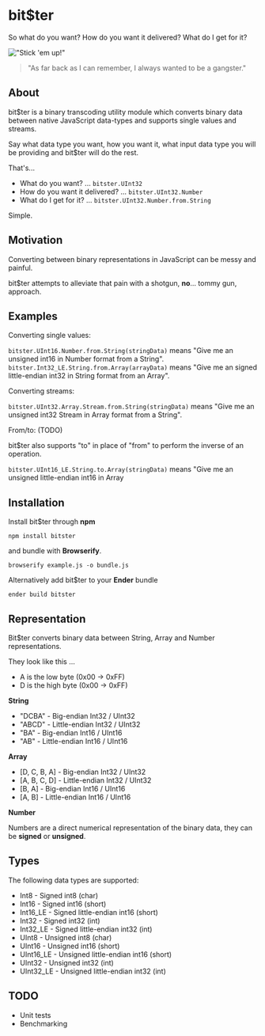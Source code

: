 # bit$ter

So what do you want? How do you want it delivered? What do I get for it?

!["Stick 'em up!"](http://gangster-movies.com/wp-content/uploads/2010/01/gangster-movies-scarface-1932.jpg "Stick 'em up!")

> "As far back as I can remember, I always wanted to be a gangster."

## About

bit$ter is a binary transcoding utility module which converts binary data between native JavaScript data-types and supports single values and streams.

Say what data type you want, how you want it, what input data type you will be providing and bit$ter will do the rest.

That's... 

* What do you want? ... `bitster.UInt32`
* How do you want it delivered? ... `bitster.UInt32.Number`
* What do I get for it? ... `bitster.UInt32.Number.from.String`

Simple.

## Motivation

Converting between binary representations in JavaScript can be messy and painful.

bit$ter attempts to alleviate that pain with a shotgun, **no**... tommy gun, approach.

## Examples

Converting single values:

`bitster.UInt16.Number.from.String(stringData)` means "Give me an unsigned int16 in Number format from a String".
`bitster.Int32_LE.String.from.Array(arrayData)` means "Give me an signed little-endian int32 in String format from an Array".

Converting streams:

`bitster.UInt32.Array.Stream.from.String(stringData)` means "Give me an unsigned int32 Stream in Array format from a String".

From/to: (TODO)

bit$ter also supports "to" in place of "from" to perform the inverse of an operation.

`bitster.UInt16_LE.String.to.Array(stringData)` means "Give me an unsigned little-endian int16 in Array 

## Installation

Install bit$ter through **npm**

`npm install bitster`

and bundle with **Browserify**.

`browserify example.js -o bundle.js`

Alternatively add bit$ter to your **Ender** bundle

`ender build bitster`

## Representation

Bit$ter converts binary data between String, Array and Number representations.

They look like this ...

* A is the low byte (0x00 -> 0xFF)
* D is the high byte (0x00 -> 0xFF)

**String**

* "DCBA" - Big-endian Int32 / UInt32  
* "ABCD" - Little-endian Int32 / UInt32 
* "BA" - Big-endian Int16 / UInt16
* "AB" - Little-endian Int16 / UInt16

**Array**

* [D, C, B, A] - Big-endian Int32 / UInt32  
* [A, B, C, D] - Little-endian Int32 / UInt32 
* [B, A] - Big-endian Int16 / UInt16
* [A, B] - Little-endian Int16 / UInt16

**Number**

Numbers are a direct numerical representation of the binary data, they can be **signed** or **unsigned**.

## Types

The following data types are supported:

* Int8 - Signed int8 (char)
* Int16 - Signed int16 (short)
* Int16_LE - Signed little-endian int16 (short)
* Int32 - Signed int32 (int)
* Int32_LE - Signed little-endian int32 (int)
* UInt8 - Unsigned int8 (char)
* UInt16 - Unsigned int16 (short)
* UInt16_LE - Unsigned little-endian int16 (short)
* UInt32 - Unsigned int32 (int)
* UInt32_LE - Unsigned little-endian int32 (int)

## TODO

* Unit tests
* Benchmarking
